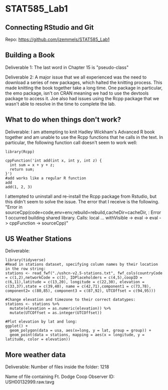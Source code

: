 # STAT585_Lab1

## Connecting RStudio and Git

Repo: https://github.com/jzemmels/STAT585_Lab1

## Building a Book

Deliverable 1: The last word in Chapter 15 is "pseudo-class"

Deliverable 2: A major issue that we all experienced was the need to download a series of new packages, which halted the knitting process. This made knitting the book together take a long time. One package in particular, the emo package, isn't on CRAN meaning we had to use the devtools package to access it. Joe also had issues using the Rcpp package that we wasn't able to resolve in the time to complete the lab.

## What to do when things don't work?
Deliverable:
I am attempting to knit Hadley Wickham's Advanced R book together and am unable to use the Rcpp functions that he calls in the text. In particular, the following function call doesn't seem to work well:

```{r add}
library(Rcpp)

cppFunction('int add(int x, int y, int z) {
  int sum = x + y + z;
  return sum;
}')
#add works like a regular R function
add
add(1, 2, 3)
```

I attempted to uninstall and re-install the Rcpp package from Rstudio, but this didn't seem to solve the issue. The error that I receive is the following.
"Error in sourceCpp(code=code,env=env,rebuild=rebuild,cacheDir=cacheDir, : Error 1 occurred building shared library. Calls: local ... withVisible -> eval -> eval -> cppFunction -> sourceCpp)"

## US Weather Stations
Deliverable:
```{r}
library(tidyverse)
#Read in stations dataset, specifying column names by their location in the row string:
stations <- read_fwf("./ushcn-v2.5-stations.txt", fwf_cols(countryCode = c(1,2),networkCode = c(3), IDPlaceholders = c(4,5),coopID = c(6,11),latitude = c(13,20), longitude = c(22,30), elevation = c(33,37),state = c(39,40), name = c(42,71),component1 = c(73,78), component2= c(80,85), component3 = c(87,92), UTCOffset = c(94,95)))

#Change elevation and timezone to their correct datatypes:
stations <- stations %>%
  mutate(elevation = as.numeric(elevation)) %>%
  mutate(UTCOffset = as.integer(UTCOffset))

#Plot elevation by lat and long:
ggplot() + 
  geom_polygon(data = usa, aes(x=long, y = lat, group = group)) + 
  geom_point(data = stations, mapping = aes(x = longitude, y = latitude, color = elevation))
```

## More weather data
Deliverable:
  Number of files inside the folder: 1218
  
  Name of file containing Ft. Dodge Coop Observer ID: USH00132999.raw.tavg